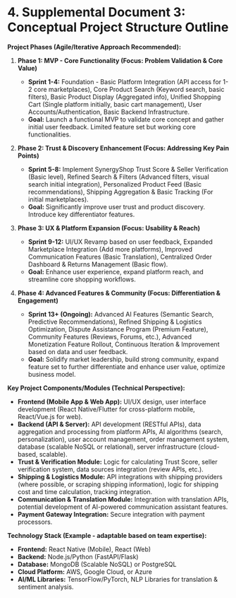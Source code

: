 # 4. Supplemental Document 3: Conceptual Project Structure Outline

**Project Phases (Agile/Iterative Approach Recommended):**

1.  **Phase 1: MVP - Core Functionality (Focus: Problem Validation & Core Value)**

    - **Sprint 1-4:** Foundation - Basic Platform Integration (API access for 1-2 core marketplaces), Core Product Search (Keyword search, basic filters), Basic Product Display (Aggregated info), Unified Shopping Cart (Single platform initially, basic cart management), User Accounts/Authentication, Basic Backend Infrastructure.
    - **Goal:** Launch a functional MVP to validate core concept and gather initial user feedback. Limited feature set but working core functionalities.

2.  **Phase 2: Trust & Discovery Enhancement (Focus: Addressing Key Pain Points)**

    - **Sprint 5-8:** Implement SynergyShop Trust Score & Seller Verification (Basic level), Refined Search & Filters (Advanced filters, visual search initial integration), Personalized Product Feed (Basic recommendations), Shipping Aggregation & Basic Tracking (For initial marketplaces).
    - **Goal:** Significantly improve user trust and product discovery. Introduce key differentiator features.

3.  **Phase 3: UX & Platform Expansion (Focus: Usability & Reach)**

    - **Sprint 9-12:** UI/UX Revamp based on user feedback, Expanded Marketplace Integration (Add more platforms), Improved Communication Features (Basic Translation), Centralized Order Dashboard & Returns Management (Basic flow).
    - **Goal:** Enhance user experience, expand platform reach, and streamline core shopping workflows.

4.  **Phase 4: Advanced Features & Community (Focus: Differentiation & Engagement)**
    - **Sprint 13+ (Ongoing):** Advanced AI Features (Semantic Search, Predictive Recommendations), Refined Shipping & Logistics Optimization, Dispute Assistance Program (Premium Feature), Community Features (Reviews, Forums, etc.), Advanced Monetization Feature Rollout, Continuous Iteration & Improvement based on data and user feedback.
    - **Goal:** Solidify market leadership, build strong community, expand feature set to further differentiate and enhance user value, optimize business model.

**Key Project Components/Modules (Technical Perspective):**

- **Frontend (Mobile App & Web App):** UI/UX design, user interface development (React Native/Flutter for cross-platform mobile, React/Vue.js for web).
- **Backend (API & Server):** API development (RESTful APIs), data aggregation and processing from platform APIs, AI algorithms (search, personalization), user account management, order management system, database (scalable NoSQL or relational), server infrastructure (cloud-based, scalable).
- **Trust & Verification Module:** Logic for calculating Trust Score, seller verification system, data sources integration (review APIs, etc.).
- **Shipping & Logistics Module:** API integrations with shipping providers (where possible, or scraping shipping information), logic for shipping cost and time calculation, tracking integration.
- **Communication & Translation Module:** Integration with translation APIs, potential development of AI-powered communication assistant features.
- **Payment Gateway Integration:** Secure integration with payment processors.

**Technology Stack (Example - adaptable based on team expertise):**

- **Frontend:** React Native (Mobile), React (Web)
- **Backend:** Node.js/Python (FastAPI/Flask)
- **Database:** MongoDB (Scalable NoSQL) or PostgreSQL
- **Cloud Platform:** AWS, Google Cloud, or Azure
- **AI/ML Libraries:** TensorFlow/PyTorch, NLP Libraries for translation & sentiment analysis.

